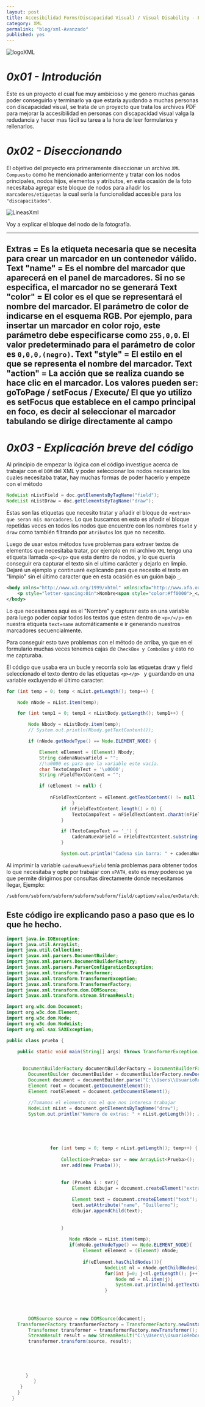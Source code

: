 ```yaml
---
layout: post
title: Accesibilidad Forms(Discapacidad Visual) / Visual Disability - Forms Accesibility
category: XML
permalink: "blog/xml-Avanzado"
published: yes
---
```


<img class="differentSize40" src="https://lisia2.files.wordpress.com/2015/02/xml_logo.gif" alt="logoXML" style="margin:auto; display:block;">

# _0x01 - Introdución_

Este es un proyecto el cual fue muy ambicioso y me genero muchas ganas poder conseguirlo y terminarlo ya que estaría ayudando a muchas personas con discapacidad visual, se trata de un proyecto que trata los archivos PDF para mejorar la accesibilidad en personas con discapacidad visual valga la redudancia y hacer mas fácil su tarea a la hora de leer formularios y rellenarlos.


# _0x02 - Diseccionando_

El objetivo del proyecto era primeramente diseccionar un archivo `XML Compuesto` como he mencionado anteriormente y tratar con los nodos principales, nodos hijos, elementos y atributos, en esta ocasión de la foto necesitaba agregar este bloque de nodos para añadir los `marcadores/etiquetas` la cual sería la funcionalidad accesible para los `"discapacitados"`.

<img class="differenteSize65" src="/assets/img/extras.png" alt="LineasXml" style="margin:auto; display:block;">

Voy a explicar el bloque del nodo de la fotografía.

---
Extras = Es la etiqueta necesaria que se necesita para crear un marcador en un contenedor válido.
Text "name" =  Es el nombre del marcador que aparecerá en el panel de marcadores. Si no se especifica, el marcador no se generará
Text "color" = El color es el que se representará el nombre del marcador. El parámetro de color de indicarse en el esquema RGB. Por ejemplo, para insertar un marcador en color rojo, este parámetro debe especificarse como `255,0,0`. El valor predeterminado para el parámetro de color es `0,0,0,(negro)`.
Text "style" = El estilo en el que se representa el nombre del marcador.
Text "action" = La acción que se realiza cuando se hace clic en el marcador. Los valores pueden ser:
goToPage / setFocus / Execute/
El que yo utilizo es setFocus que establece en el campo principal en foco, es decir al seleccionar el marcador tabulando se dirige directamente al campo
---

# _0x03 - Explicación breve del código_

Al principio de empezar la lógica con el código investigue acerca de trabajar con el `DOM` del XML y poder seleccionar los nodos necesarios los cuales necesitaba tratar, hay muchas formas de poder hacerlo y empeze con el método 

```java
NodeList nListField = doc.getElementsByTagName("field");
NodeList nListDraw = doc.getElementsByTagName("draw");
```
Estas son las etiquetas que necesito tratar y añadir el bloque de `<extras> que seran mis marcadores`. Lo que buscamos en esto es añadir el bloque repetidas veces en todos los nodos que encuentre con los nombres `field`  y `draw` como también filtrando por `atributos` los que no necesito. 

Luego de usar estos métodos tuve problemas para extraer textos de elementos que necesitaba tratar, por ejemplo en mi archivo `XML` tengo una etiqueta llamada `<p></p>` que esta dentro de nodos, y lo que quería conseguir era capturar el texto sin el ultimo carácter y dejarlo en limpio. Dejaré un ejemplo y continuaré explicando para que necesito el texto en "limpio" sin el último caracter que en esta ocasión es un guión bajo `_`.

```xml
<body xmlns="http://www.w3.org/1999/xhtml" xmlns:xfa="http://www.xfa.org/schema/xfa-data/1.0/">
    <p style="letter-spacing:0in">Nombre<span style="color:#ff0000">_</span></p>
</body>
```
Lo que necesitamos aqui es el "Nombre" y capturar esto en una variable para luego poder copiar todos los textos que esten dentro de `<p>/</p>` en nuestra etiqueta `text=name` automáticamente e ir generando nuestros marcadores secuencialmente.

Para conseguir esto tuve problemas con el método de arriba, ya que en el formulario muchas veces tenemos cajas de `CheckBox y ComboBox` y esto no me capturaba.

El código que usaba era un bucle y recorría solo las etiquetas draw y field seleccionado el texto dentro de las etiquetas `<p></p>
` y guardando en una variable excluyendo el último caracter:

```java
for (int temp = 0; temp < nList.getLength(); temp++) {

	Node nNode = nList.item(temp);

	for (int temp1 = 0; temp1 < nListBody.getLength(); temp1++) {

		Node Nbody = nListBody.item(temp);
		// System.out.println(Nbody.getTextContent());

		if (nNode.getNodeType() == Node.ELEMENT_NODE) {

			Element eElement = (Element) Nbody;
			String cadenaNuevaField = "";
			//\u0000 es para que la variable este vacía.
			char TextoCampoText = '\u0000';
			String nFieldTextContent = "";

			if (eElement != null) {
			
				nFieldTextContent = eElement.getTextContent() != null ? eElement.getTextContent().trim(): "";
						}
					if (nFieldTextContent.length() > 0) {
						TextoCampoText = nFieldTextContent.charAt(nFieldTextContent.length() - 1);
					}

					if (TextoCampoText == '_') {
						CadenaNuevaField = nFieldTextContent.substring(0, nFieldTextContent.length() - 1);
					}

					System.out.println("Cadena sin barra: " + cadenaNuevaField);
```

Al imprimir la variable `cadenaNuevaField` tenía problemas para obtener todos lo que necesitaba y opte por trabajar con `xPATH`, esto es muy poderoso ya que permite dirigirnos por consultas directamente donde necesitamos llegar, Ejemplo:

```xml
/subform/subform/subform/subform/subform/field/caption/value/exData/child::*[local-name() = 'body' and namespace-uri() = 'http://www.w3.org/1999/xhtml']/child::*[local-name() = 'p' and namespace-uri() = 'http://www.w3.org/1999/xhtml']/text()"
```


## Este código ire explicando paso a paso que es lo que he hecho.

```java
import java.io.IOException;
import java.util.ArrayList;
import java.util.Collection;
import javax.xml.parsers.DocumentBuilder;
import javax.xml.parsers.DocumentBuilderFactory;
import javax.xml.parsers.ParserConfigurationException;
import javax.xml.transform.Transformer;
import javax.xml.transform.TransformerException;
import javax.xml.transform.TransformerFactory;
import javax.xml.transform.dom.DOMSource;
import javax.xml.transform.stream.StreamResult;

import org.w3c.dom.Document;
import org.w3c.dom.Element;
import org.w3c.dom.Node;
import org.w3c.dom.NodeList;
import org.xml.sax.SAXException;

public class prueba {

	public static void main(String[] args) throws TransformerException, ParserConfigurationException, SAXException, IOException {
		
		
	  DocumentBuilderFactory documentBuilderFactory = DocumentBuilderFactory.newInstance();
		DocumentBuilder documentBuilder = documentBuilderFactory.newDocumentBuilder();
		Document document = documentBuilder.parse("C:\\Users\\UsuarioRebcesp\\Desktop\\prueba.xml");
		Element root = document.getDocumentElement();
		Element rootElement = document.getDocumentElement();
			    
		//Tomamos el elemento con el que nos interesa trabajar
		NodeList nList = document.getElementsByTagName("draw");
		System.out.println("Numero de extras: " + nList.getLength()); //longitud de las etiquetas = 3
			    
			
			    
			    
			    
			    for (int temp = 0; temp < nList.getLength(); temp++) {
			    	
			        Collection<Prueba> svr = new ArrayList<Prueba>();
				    svr.add(new Prueba());
			    	
			    	
			    	for (Prueba i : svr){
			    		Element dibujar = document.createElement("extras");
			    		
			    		Element text = document.createElement("text");
			    		text.setAttribute("name", "Guillermo");
			    		dibujar.appendChild(text);
			    		
			    	    
			    	}
			    	
			    	   Node nNode = nList.item(temp);
			    	   if(nNode.getNodeType() == Node.ELEMENT_NODE){
			            	Element eElement = (Element) nNode;
			            	
			            	if(eElement.hasChildNodes()){
			            			NodeList nl = nNode.getChildNodes();
			            			for(int j=0; j<nl.getLength(); j++){
			            				Node nd = nl.item(j);
			            				System.out.println(nd.getTextContent());
			            			}
			            			
			            	
			            	

		DOMSource source = new DOMSource(document);
    TransformerFactory transformerFactory = TransformerFactory.newInstance();
		Transformer transformer = transformerFactory.newTransformer();
		StreamResult result = new StreamResult("C:\\Users\\UsuarioRebcesp\\Desktop\\prueba.xml");
		transformer.transform(source, result);
			    	
			    	
						    
					    	  
			    	
       }
		  }
     }
    }
  }
```



